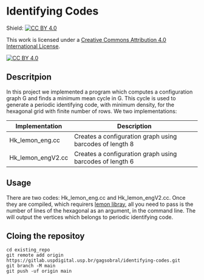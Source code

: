 # Identifying Codes
Shield: [![CC BY 4.0][cc-by-shield]][cc-by]

This work is licensed under a
[Creative Commons Attribution 4.0 International License][cc-by].

[![CC BY 4.0][cc-by-image]][cc-by]

[cc-by]: http://creativecommons.org/licenses/by/4.0/
[cc-by-image]: https://i.creativecommons.org/l/by/4.0/88x31.png
[cc-by-shield]: https://img.shields.io/badge/License-CC%20BY%204.0-lightgrey.svg

## Descritpion
In this project we implemented a program which computes a configuration graph G
and finds a minimum mean cycle in G. This cycle is used to generate a periodic
identifying code, with minimum density, for the hexagonal grid with finite number
of rows. We two implementations:

| Implementation | Description |
| ----------- | ----------- |
| Hk_lemon_eng.cc | Creates a configuration graph using barcodes of length 8 |
| Hk_lemon_engV2.cc | Creates a configuration graph using barcodes of length 6 |

## Usage
There are two codes: Hk_lemon_eng.cc and Hk_lemon_engV2.cc. Once they are compiled,
which requirers [lemon libray](https://lemon.cs.elte.hu/trac/lemon), all you need to
pass is the number of lines of the hexagonal as an argument, in the command line.
The will output the vertices which belongs to periodic identifying code.


## Cloing the repositoy
```
cd existing_repo
git remote add origin https://gitlab.uspdigital.usp.br/gagsobral/identifying-codes.git
git branch -M main
git push -uf origin main
```
